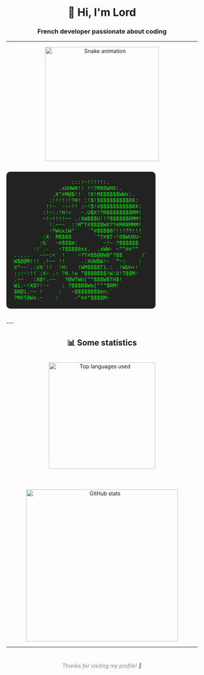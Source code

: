 <h1 align="center">👋 Hi, I'm Lord</h1>
<h3 align="center">French developer passionate about coding</h3>

<hr>

<p align="center">
  <img src="https://raw.githubusercontent.com/ItsAlexousd/ItsAlexousd/main/grid-snake.svg" alt="Snake animation" width="300" />
</p>

<p align="center">
<pre style="display: inline-block; text-align: left; background-color: #222; color: #0f0; padding: 20px; border-radius: 10px; font-family: 'Courier New', Courier, monospace;">
                  :::!~!!!!!:.
              .xUHWH!! !!?M88WHX:.
            .X*#M@$!!  !X!M$$$$$$WWx:.
           :!!!!!!?H! :!$!$$$$$$$$$$8X:
          !!~  ~:~!! :~!$!#$$$$$$$$$$8X:
         :!~::!H!<   ~.U$X!?R$$$$$$$$MM!
         ~!~!!!!~~ .:XW$$$U!!?$$$$$$RMM!
           !:~~~ .:!M"T#$$$$WX??#MRRMMM!
           ~?WuxiW*`   `"#$$$$8!!!!??!!!
         :X- M$$$$       `"T#$T~!8$WUXU~
        :%`  ~#$$$m:        ~!~ ?$$$$$$
      :!`.-   ~T$$$$8xx.  .xWW- ~""##*"
.....   -~~:<` !    ~?T#$$@@W@*?$$      /`
W$@@M!!! .!~~ !!     .:XUW$W!~ `"~:    :
#"~~`.:x%`!!  !H:   !WM$$$$Ti.: .!WUn+!`
:::~:!!`:X~ .: ?H.!u "$$$B$$$!W:U!T$$M~
.~~   :X@!.-~   ?@WTWo("*$$$W$TH$! `
Wi.~!X$?!-~    : ?$$$B$Wu("**$RM!
$R@i.~~ !     :   ~$$$$$B$$en:``
?MXT@Wx.~    :     ~"##*$$$$M~
</pre>
</p>
---

<h2 align="center">📊 Some statistics</h2>

<div align="center" style="display: flex; justify-content: center; gap: 40px; flex-wrap: wrap;">

  <img
    src="https://github-readme-stats.vercel.app/api/top-langs/?username=Lord-Meca&layout=donut&theme=gotham"
    alt="Top languages used"
    width="280"
  />

  <picture>
    <source
      srcset="https://github-readme-stats.vercel.app/api?username=Lord-Meca&show_icons=true&theme=gotham"
      media="(prefers-color-scheme: dark)"
    />
    <source
      srcset="https://github-readme-stats.vercel.app/api?username=Lord-Meca&show_icons=true"
      media="(prefers-color-scheme: light), (prefers-color-scheme: no-preference)"
    />
    <img
      src="https://github-readme-stats.vercel.app/api?username=Lord-Meca&show_icons=true"
      alt="GitHub stats"
      width="400"
    />
  </picture>

</div>

---

<p align="center" style="margin-top: 40px; font-style: italic; color: #888;">
  Thanks for visiting my profile! 🚀
</p>
